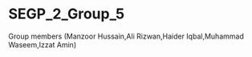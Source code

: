 # SEGP_2_Group_5
Group members (Manzoor Hussain,Ali Rizwan,Haider Iqbal,Muhammad Waseem,Izzat Amin)
